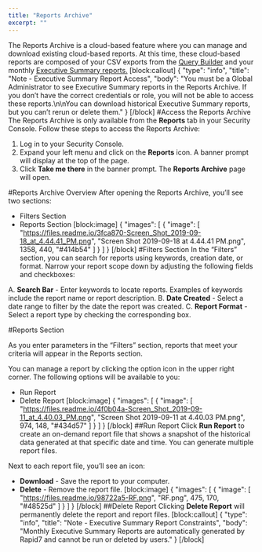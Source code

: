 ```yaml
---
title: "Reports Archive"
excerpt: ""
---
```

The Reports Archive is a cloud-based feature where you can manage and download existing cloud-based reports. At this time, these cloud-based reports are composed of your CSV exports from the [Query Builder](doc:query-builder) and your monthly [Executive Summary reports.](doc:executive-report)
[block:callout]
{
  "type": "info",
  "title": "Note - Executive Summary Report Access",
  "body": "You must be a Global Administrator to see Executive Summary reports in the Reports Archive. If you don’t have the correct credentials or role, you will not be able to access these reports.\n\nYou can download historical Executive Summary reports, but you can’t rerun or delete them."
}
[/block]
#Access the Reports Archive
The Reports Archive is only available from the **Reports** tab in your Security Console. Follow these steps to access the Reports Archive:

1. Log in to your Security Console. 
2. Expand your left menu and click on the **Reports** icon. A banner prompt will display at the top of the page.
3. Click **Take me there** in the banner prompt. The **Reports Archive** page will open.

#Reports Archive Overview
After opening the Reports Archive, you’ll see two sections: 
* Filters Section
* Reports Section
[block:image]
{
  "images": [
    {
      "image": [
        "https://files.readme.io/3fca870-Screen_Shot_2019-09-18_at_4.44.41_PM.png",
        "Screen Shot 2019-09-18 at 4.44.41 PM.png",
        1358,
        440,
        "#414b54"
      ]
    }
  ]
}
[/block]
#Filters Section
In the “Filters” section, you can search for reports using keywords, creation date, or format. Narrow your report scope down by adjusting the following fields and checkboxes:

A. **Search Bar** - Enter keywords to locate reports. Examples of keywords include the report name or report description. 
B. **Date Created** - Select a date range to filter by the date the report was created. 
C. **Report Format** - Select a report type by checking the corresponding box. 

#Reports Section

As you enter parameters in the “Filters” section, reports that meet your criteria will appear in the Reports section. 

You can manage a report by clicking the option icon in the upper right corner. The following options will be available to you:  

* Run Report 
* Delete Report
[block:image]
{
  "images": [
    {
      "image": [
        "https://files.readme.io/4f0b04a-Screen_Shot_2019-09-11_at_4.40.03_PM.png",
        "Screen Shot 2019-09-11 at 4.40.03 PM.png",
        974,
        148,
        "#434d57"
      ]
    }
  ]
}
[/block]
##Run Report
Click **Run Report** to create an on-demand report file that shows a snapshot of the historical data generated at that specific date and time. You can generate multiple report files. 

Next to each report file, you’ll see an icon: 

* **Download** - Save the report to your computer.
* **Delete** -  Remove the report file. 
[block:image]
{
  "images": [
    {
      "image": [
        "https://files.readme.io/98722a5-RF.png",
        "RF.png",
        475,
        170,
        "#48525d"
      ]
    }
  ]
}
[/block]
##Delete Report 
Clicking **Delete Report** will permanently delete the report and report files. 
[block:callout]
{
  "type": "info",
  "title": "Note - Executive Summary Report Constraints",
  "body": "Monthly Executive Summary Reports are automatically generated by Rapid7 and cannot be run or deleted by users."
}
[/block]